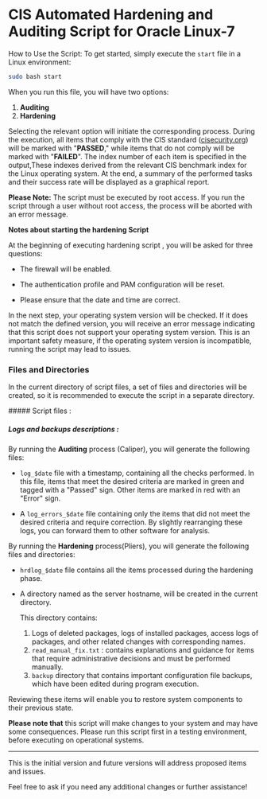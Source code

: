# CIS Automated Hardening and Auditing Script for Oracle Linux-7


How to Use the Script:
To get started, simply execute the `start` file in a Linux environment:

```bash
sudo bash start
```

When you run this file, you will have two options:

1. **Auditing**
2. **Hardening**

Selecting the relevant option will initiate the corresponding process. During the execution, all items that comply with the CIS standard ([cisecurity.org]()) 
will be marked with "**PASSED**," while items that do not comply will be marked with "**FAILED**".
The index number of each item is specified in the output,These indexes derived from the relevant CIS benchmark index for the Linux operating system.
At the end, a summary of the performed tasks and their success rate will be displayed as a graphical report.

**Please Note:** The script must be executed by root access. If you run the script through a user without root access, the process will be aborted with an error message.

**Notes about starting the hardening Script**

At the beginning of executing hardening script , you will be asked for three questions:

- The firewall will be enabled.
  
- The authentication profile and PAM configuration will be reset.
  
- Please ensure that the date and time are correct.
  

In the next step, your operating system version will be checked. If it does not match the defined version, you will receive an error message indicating that this script does not support your operating system version.
This is an important safety measure, if the operating system version is incompatible, running the script may lead to issues.

### Files and Directories

In the current directory of script files, a set of files and directories will be created, so it is recommended to execute the script in a separate directory.

##### Script files :

##### **Logs and backups descriptions :**

By running the **Auditing** process (Caliper), you will generate the following files:

- `log_$date` file with a timestamp, containing all the checks performed. In this file, items that meet the desired criteria are marked in green and tagged with a "Passed" sign. Other items are marked in red with an "Error" sign.
  
- A `log_errors_$date` file containing only the items that did not meet the desired criteria and require correction. By slightly rearranging these logs, you can forward them to other software for analysis.
  

By running the **Hardening** process(Pliers), you will generate the following files and directories:

- `hrdlog_$date` file contains all the items processed during the hardening phase.
  
- A directory named as the server hostname, will be created in the current directory.
  
  This directory contains:
  
  1. Logs of deleted packages, logs of installed packages, access logs of packages, and other related changes with corresponding names.
  2. `read_manual_fix.txt` : contains explanations and guidance for items that require administrative decisions and must be performed manually.
  3. `backup` directory that contains important configuration file backups, which have been edited during program execution.

Reviewing these items will enable you to restore system components to their previous state.

**Please note that** this script will make changes to your system and may have some consequences. Please run this script first in a testing environment, before executing on operational systems.

---

This is the initial version and future versions will address proposed items and issues.

Feel free to ask if you need any additional changes or further assistance!
